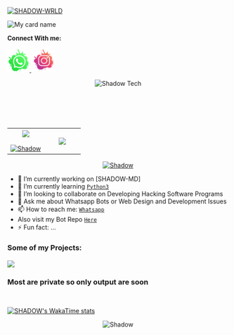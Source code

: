 

[![SHADOW-WRLD](https://readme-typing-svg.demolab.com?font=Anton&size=30&pause=998&color=F51FFF&background=F7F2F20A&vCenter=true&random=false&width=480&lines=Hello+Everyone%F0%9F%91%8B!;My+Name+is+SHADOOW-WRLD;I+am+a+Self+Learned+Full-Stack+Developer;I+am+from+HAITI;Nice+to+Meet+You)](https://github.com/ShadowWrld)


![My card name](https://cardivo.vercel.app/api?name=SHADOW%20WRLD%20&description=Hi,%20Welcome%20To%20My%20Profile&image=https://github.com/ShadowWrld.png?lenght=50width=50=400&u=5313a9a2f6999325a10ce9bfa9787b536c90894c&v=4?q=tbn:ANd9GcR7aMC3bf4bg4l_nhYS2Un9FXbFYcB4T83Shjk8xSUZDh_D61LFpzbpeqLW&s=10?v=4&backgroundColor=brown&instagram=shadowwrld1&github=ShadowWrld&)
</p>
<p> <b>Connect With me:</b></p>
<p>
<a href="https://wa.me/2250574092047"> <img src="https://raw.githubusercontent.com/shizothetechie/database/main/icon/WhatsApp.png" width="10%"> </a><a href="https://Instagram.com/itxxshadow"> <img src="https://raw.githubusercontent.com/shizothetechie/database/main/icon/Instagram2.png" width="11%"> </a>
</p>
</p>
<p align="center"> <img src="https://komarev.com/ghpvc/?username=mouricedevs&label=Visitors%20count&color=10d9c3&style=plastic" alt="Shadow Tech" /> </p>
</br>
</details>


</p>
<br><br>
<table align="center">
  <tr border="none">
    <td width="50%" align="center">
       <img src="https://github-readme-stats.vercel.app/api?username=ShadowWrld&theme=dark&show_icons=true&count_private=true" align="center"> <br> <br>
      <a href="https://github.com/ShadowWrld"><img src="https://github-readme-streak-stats.herokuapp.com?user=ShadowWrld&theme=merko&border_radius=70&fire=EB5454&stroke=EB5454&border=EB5454" alt="Shadow" /></a>
        </td>
    <td width="50%" align="center">
      <img src="https://github-readme-stats.anuraghazra1.vercel.app/api/top-langs/?username=ShadowWrld&theme=dark&hide_border=false&no-bg=true&no-frame=true&langs_count=10" align="center">
    </td>
  </tr>
</table>
<div align=center>
  <a href="https://github.com/ShadowWrld" title="Shadow-Wrld">
      <img align="center" width=84% src="https://github-profile-trophy.vercel.app/?username=shadowwrld&theme=radical&row=1&column=7&margin-h=15&margin-w=5&no-bg=true" alt="Shadow" />
    </a>
</div>


  
- 🔭 I’m currently working on [SHADOW-MD]
- 🌱 I’m currently learning [`Python3`](https://www.liaoxuefeng.com/wiki/1016959663602400)
- 👯 I’m looking to collaborate on Developing Hacking Software Programs
- 💬 Ask me about Whatsapp Bots or Web Design and Development Issues
- 📫 How to reach me: [`Whatsapp`](https://Wa.me/2250701557807)
-  Also visit my Bot Repo [`Here`](https://github.com/ShadowWrld/SHADOW-MD-BOT)
- ⚡ Fun fact: ...


<h3>Some of my Projects:</h3>

<a href="https://github.com/ShadowWrld/SHADOW-MD-BOT">
  <img height=200 align="center" src="https://github-readme-stats.vercel.app/api/pin/?username=ShadowWrld&repo=SHADOW-MD-BOT&theme=dark&layout=compact&langs_count=8&card_width=320" />
</a>

### Most are private so only output are soon
<br>

[![SHADOW's WakaTime stats](https://github-readme-stats.vercel.app/api/wakatime?username=ffflabs)](https://github.com/ShadowWrld)
<br>
<p align="center">
        <img src="https://raw.githubusercontent.com/bornmay/bornmay/Update/svg/Bottom.svg" alt="Shadow" />
</p>
